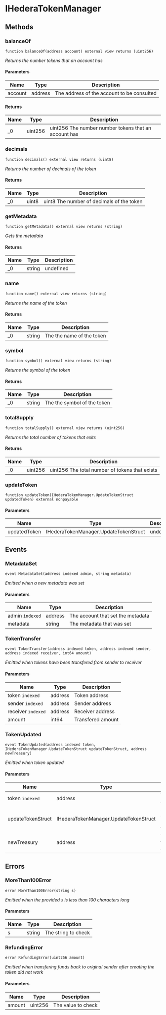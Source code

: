 # IHederaTokenManager









## Methods

### balanceOf

```solidity
function balanceOf(address account) external view returns (uint256)
```



*Returns the number tokens that an account has*

#### Parameters

| Name | Type | Description |
|---|---|---|
| account | address | The address of the account to be consulted |

#### Returns

| Name | Type | Description |
|---|---|---|
| _0 | uint256 | uint256 The number number tokens that an account has |

### decimals

```solidity
function decimals() external view returns (uint8)
```



*Returns the number of decimals of the token*


#### Returns

| Name | Type | Description |
|---|---|---|
| _0 | uint8 | uint8 The number of decimals of the token |

### getMetadata

```solidity
function getMetadata() external view returns (string)
```



*Gets the metadata*


#### Returns

| Name | Type | Description |
|---|---|---|
| _0 | string | undefined |

### name

```solidity
function name() external view returns (string)
```



*Returns the name of the token*


#### Returns

| Name | Type | Description |
|---|---|---|
| _0 | string | The the name of the token |

### symbol

```solidity
function symbol() external view returns (string)
```



*Returns the symbol of the token*


#### Returns

| Name | Type | Description |
|---|---|---|
| _0 | string | The the symbol of the token |

### totalSupply

```solidity
function totalSupply() external view returns (uint256)
```



*Returns the total number of tokens that exits*


#### Returns

| Name | Type | Description |
|---|---|---|
| _0 | uint256 | uint256 The total number of tokens that exists |

### updateToken

```solidity
function updateToken(IHederaTokenManager.UpdateTokenStruct updatedToken) external nonpayable
```





#### Parameters

| Name | Type | Description |
|---|---|---|
| updatedToken | IHederaTokenManager.UpdateTokenStruct | undefined |



## Events

### MetadataSet

```solidity
event MetadataSet(address indexed admin, string metadata)
```



*Emitted when a new metadata was set*

#### Parameters

| Name | Type | Description |
|---|---|---|
| admin `indexed` | address | The account that set the metadata |
| metadata  | string | The metadata that was set |

### TokenTransfer

```solidity
event TokenTransfer(address indexed token, address indexed sender, address indexed receiver, int64 amount)
```



*Emitted when tokens have been transfered from sender to receiver*

#### Parameters

| Name | Type | Description |
|---|---|---|
| token `indexed` | address | Token address |
| sender `indexed` | address | Sender address |
| receiver `indexed` | address | Receiver address |
| amount  | int64 | Transfered amount |

### TokenUpdated

```solidity
event TokenUpdated(address indexed token, IHederaTokenManager.UpdateTokenStruct updateTokenStruct, address newTreasury)
```



*Emitted when token updated*

#### Parameters

| Name | Type | Description |
|---|---|---|
| token `indexed` | address | Token address |
| updateTokenStruct  | IHederaTokenManager.UpdateTokenStruct | Struct containing updated token data |
| newTreasury  | address | Token treasury account |



## Errors

### MoreThan100Error

```solidity
error MoreThan100Error(string s)
```



*Emitted when the provided `s` is less than 100 characters long*

#### Parameters

| Name | Type | Description |
|---|---|---|
| s | string | The string to check |

### RefundingError

```solidity
error RefundingError(uint256 amount)
```



*Emitted when transfering funds back to original sender after creating the token did not work*

#### Parameters

| Name | Type | Description |
|---|---|---|
| amount | uint256 | The value to check |


